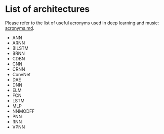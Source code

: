 # List of architectures

Please refer to the list of useful acronyms used in deep learning and music: [acronyms.md](acronyms.md).

- ANN
- ARNN
- BILSTM
- BRNN
- CDBN
- CNN
- CRNN
- ConvNet
- DAE
- DNN
- ELM
- FCN
- LSTM
- MLP
- NNMODFF
- PNN
- RNN
- VPNN
